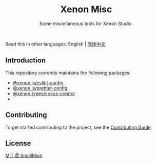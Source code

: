 <!-- 名字 -->
<h1 align="center">Xenon Misc</h1>
<!-- 描述 -->
<p align="center">Some miscellaneous tools for Xenon Studio.</p>
<br/>

Read this in other languages: English | [简体中文](./README_zh-CN.md)

## Introduction 

This repository currently maintains the following packages: 

- [@xenon.js/eslint-config](./packages/js/eslint-config/README.md) 
- [@xenon.js/prettier-config](./packages/js/prettier-config/README.md)
- [@xenon.types/cocos-creator](./packages/types/cocos-creator/README_zh-CN.md)
- 
## Contributing

To get started contributing to the project, see the [Contributing Guide](./CONTRIBUTING.md).

## License

[MIT @ SmallMain](../LICENSE)
